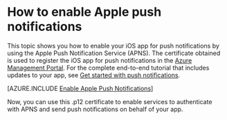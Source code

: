 <properties 
	pageTitle="How to enable Apple push notifications" 
	description="Follow this tutorial to create a new service using Azure Mobile Services." 
	services="mobile-services" 
	documentationCenter="ios" 
	authors="ggailey777" 
	manager="dwrede" 
	editor=""/>

<tags 
	ms.service="mobile-services" 
	ms.workload="mobile" 
	ms.tgt_pltfrm="" 
	ms.devlang="multiple" 
	ms.topic="article" 
	ms.date="11/21/2014" 
	ms.author="glenga"/>

# How to enable Apple push notifications

This topic shows you how to enable your iOS app for push notifications by using the Apple Push Notification Service (APNS). The certificate obtained is used to register the iOS app for push notifications in the [Azure Management Portal][Management Portal]. For the complete end-to-end tutorial that includes updates to your app, see [Get started with push notifications]. 

[AZURE.INCLUDE [Enable Apple Push Notifications](../includes/enable-apple-push-notifications.md)]

Now, you can use this .p12 certificate to enable services to authenticate with APNS and send push notifications on behalf of your app.

<!-- Anchors. -->


<!-- Images. -->


<!-- URLs. -->
[Get started with push notifications]: mobile-services-javascript-backend-ios-get-started-push.md
[Mobile Services SDK]: https://go.microsoft.com/fwLink/p/?LinkID=268375

[Management Portal]: https://manage.windowsazure.com/

